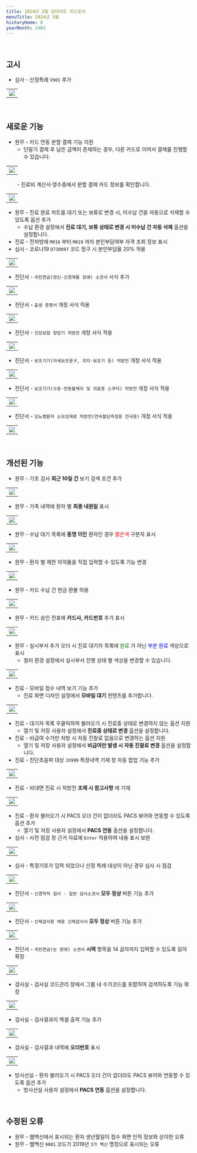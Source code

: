 ```yaml
---
title: 2024년 3월 업데이트 히스토리
menuTitle: 2024년 3월
historyHome: 0
yearMonth: 2403
---
```


<br>

## 고시

- 심사 - 산정특례 `V901` 추가
<table class="imgBox">
    <td class="imgBox">
        <a href="/images{{page.url}}/25.png" target="_blank">
            <img class="minCenterSmallMid" src="/images{{page.url}}/25.png">
        </a>
    </td>
</table>

<br>

## 새로운 기능

- 원무 - 카드 연동 분할 결제 기능 지원
    - 단말기 결제 후 남은 금액이 존재하는 경우, 다른 카드로 이어서 결제를 진행할 수 있습니다.
<table class="imgBox">
    <td class="imgBox">
        <a href="/images{{page.url}}/1.png" target="_blank">
            <img class="minCenter" src="/images{{page.url}}/1.png">
        </a>
    </td>
</table>
<span style="color:#696868; padding-left: 30px;"></span>
    - 진료비 계산서·영수증에서 분할 결제 카드 정보를 확인합니다.
<table class="imgBox">
    <td class="imgBox">
        <a href="/images{{page.url}}/2.png" target="_blank">
            <img class="minCenter" src="/images{{page.url}}/2.png">
        </a>
    </td>
</table> 

- 원무 - 진료 완료 차트를 대기 또는 보류로 변경 시, 미수납 건을 자동으로 삭제할 수 있도록 옵션 추가
    - 수납 환경 설정에서 **진료 대기, 보류 상태로 변경 시 미수납 건 자동 삭제** 옵션을 설정합니다.
- 진료 - 전처방에 `M016` 부터 `M019` 까지 본인부담여부 자격 조회 정보 표시
- 심사 - 코로나19 `D730097` 코드 청구 시 본인부담율 20% 적용
<table class="imgBox">
    <td class="imgBox">
        <a href="/images{{page.url}}/26.png" target="_blank">
            <img class="minCenter" src="/images{{page.url}}/26.png">
        </a>
    </td>
</table>

- 진단서 - `국민연금(정신·신경계통 장애) 소견서` 서식 추가
<table class="imgBox">
    <td class="imgBox">
        <a href="/images{{page.url}}/27.png" target="_blank">
            <img class="minCenter" src="/images{{page.url}}/27.png">
        </a>
    </td>
</table>

- 진단서 - `출생 증명서` 개정 서식 적용
<table class="imgBox">
    <td class="imgBox">
        <a href="/images{{page.url}}/28.png" target="_blank">
            <img class="minCenter" src="/images{{page.url}}/28.png">
        </a>
    </td>
</table>

- 진단서 - `건강보험 양압기 처방전` 개정 서식 적용
<table class="imgBox">
    <td class="imgBox">
        <a href="/images{{page.url}}/3.png" target="_blank">
            <img class="minCenter" src="/images{{page.url}}/3.png">
        </a>
    </td>
</table>

- 진단서 - `보조기기(자세보조용구, 의지·보조기 등) 처방전` 개정 서식 적용 
<table class="imgBox">
    <td class="imgBox">
        <a href="/images{{page.url}}/4.png" target="_blank">
            <img class="minCenter" src="/images{{page.url}}/4.png">
        </a>
    </td>
</table>

- 진단서 - `보조기기(수동·전동휠체어 및 의료용 스쿠터) 처방전` 개정 서식 적용
<table class="imgBox">
    <td class="imgBox">
        <a href="/images{{page.url}}/5.png" target="_blank">
            <img class="minCenter" src="/images{{page.url}}/5.png">
        </a>
    </td>
</table>

- 진단서 - `당뇨병환자 소모성재료 처방전(연속혈당측정용 전극용)` 개정 서식 적용
<table class="imgBox">
    <td class="imgBox">
        <a href="/images{{page.url}}/6.png" target="_blank">
            <img class="minCenter" src="/images{{page.url}}/6.png">
        </a>
    </td>
</table>

<br>

## 개선된 기능

- 원무 - 기초 검사 **최근 10일 건** 보기 검색 조건 추가
<table class="imgBox">
    <td class="imgBox">
        <a href="/images{{page.url}}/7.png" target="_blank">
            <img class="minCenter" src="/images{{page.url}}/7.png">
        </a>
    </td>
</table> 

- 원무 - 가족 내역에 환자 별 **최종 내원일** 표시
<table class="imgBox">
    <td class="imgBox">
        <a href="/images{{page.url}}/8.png" target="_blank">
            <img class="minCenter" src="/images{{page.url}}/8.png">
        </a>
    </td>
</table> 

- 원무 - 수납 대기 목록에 **동명 이인** 환자인 경우 <span style="color:red">붉은색</span> 구분자 표시
<table class="imgBox">
    <td class="imgBox">
        <a href="/images{{page.url}}/9.png" target="_blank">
            <img class="minCenter" src="/images{{page.url}}/9.png">
        </a>
    </td>
</table> 

- 원무 - 환자 별 제한 의약품을 직접 입력할 수 있도록 기능 변경
<table class="imgBox">
    <td class="imgBox">
        <a href="/images{{page.url}}/10.png" target="_blank">
            <img class="minCenter" src="/images{{page.url}}/10.png">
        </a>
    </td>
</table> 

- 원무 - 카드 수납 건 현금 환불 허용
<table class="imgBox">
    <td class="imgBox">
        <a href="/images{{page.url}}/11.png" target="_blank">
            <img class="minCenter" src="/images{{page.url}}/11.png">
        </a>
    </td>
</table> 

- 원무 - 카드 승인 전표에 **카드사, 카드번호** 추가 표시
<table class="imgBox">
    <td class="imgBox">
        <a href="/images{{page.url}}/12.png" target="_blank">
            <img class="minCenterSmall" src="/images{{page.url}}/12.png">
        </a>
    </td>
</table> 

- 원무 - 실시부서 추가 오더 시 진료 대기자 목록에 <span style="color:green">완료</span> 가 아닌 <span style="color:blue">부분 완료</span> 색상으로 표시
    - 컬러 환경 설정에서 실시부서 진행 상태 별 색상을 변경할 수 있습니다.
<table class="imgBox">
    <td class="imgBox">
        <a href="/images{{page.url}}/13.png" target="_blank">
            <img class="minCenter" src="/images{{page.url}}/13.png">
        </a>
    </td>
</table> 

- 진료 - 모바일 접수 내역 보기 기능 추가
    - 진료 화면 디자인 설정에서 **모바일 대기** 컨텐츠를 추가합니다.
<table class="imgBox">
    <td class="imgBox">
        <a href="/images{{page.url}}/14.png" target="_blank">
            <img class="minCenterSmall" src="/images{{page.url}}/14.png">
        </a>
    </td>
</table> 

- 진료 - 대기자 목록 우클릭하여 불러오기 시 진료중 상태로 변경하지 않는 옵션 지원
    - 열기 및 저장 사용자 설정에서 **진료중 상태로 변경** 옵션을 설정합니다.
- 진료 - 비급여 수가만 처방 시 자동 진찰료 없음으로 변경하는 옵션 지원
    - 열기 및 저장 사용자 설정에서 **비급여만 발생 시 자동 진찰료 변경** 옵션을 설정합니다.
- 진료 - 진단초음파 대상 `JX999` 특정내역 기재 창 자동 팝업 기능 추가
<table class="imgBox">
    <td class="imgBox">
        <a href="/images{{page.url}}/15.png" target="_blank">
            <img class="minCenter" src="/images{{page.url}}/15.png">
        </a>
    </td>
</table> 

- 진료 - 비대면 진료 시 처방전 **조제 시 참고사항** 에 기재
<table class="imgBox">
    <td class="imgBox">
        <a href="/images{{page.url}}/16.png" target="_blank">
            <img class="minCenter" src="/images{{page.url}}/16.png">
        </a>
    </td>
</table> 

- 진료 - 환자 불러오기 시 PACS 오더 건이 없더라도 PACS 뷰어와 연동할 수 있도록 옵션 추가
    - 열기 및 저장 사용자 설정에서 **PACS 연동** 옵션을 설정합니다.
- 심사 - 사전 점검 창 근거 자료에 `Enter` 적용하여 내용 표시 보완
<table class="imgBox">
    <td class="imgBox">
        <a href="/images{{page.url}}/17.png" target="_blank">
            <img class="minCenterSmallMid" src="/images{{page.url}}/17.png">
        </a>
    </td>
</table> 

- 심사 - 특정기호가 입력 되었으나 산정 특례 대상이 아닌 경우 심사 시 점검
<table class="imgBox">
    <td class="imgBox">
        <a href="/images{{page.url}}/18.png" target="_blank">
            <img class="minCenter" src="/images{{page.url}}/18.png">
        </a>
    </td>
</table> 

- 진단서 - `신경학적 검사 - 일반 검사소견서` **모두 정상** 버튼 기능 추가
<table class="imgBox">
    <td class="imgBox">
        <a href="/images{{page.url}}/19.png" target="_blank">
            <img class="minCenter" src="/images{{page.url}}/19.png">
        </a>
    </td>
</table> 

- 진단서 - `신체검사용 채용 신체검사서` **모두 정상** 버튼 기능 추가
<table class="imgBox">
    <td class="imgBox">
        <a href="/images{{page.url}}/20.png" target="_blank">
            <img class="minCenter" src="/images{{page.url}}/20.png">
        </a>
    </td>
</table> 

- 진단서 - `국민연금(눈 장애) 소견서` **시력** 항목을 14 글자까지 입력할 수 있도록 길이 확장
<table class="imgBox">
    <td class="imgBox">
        <a href="/images{{page.url}}/21.png" target="_blank">
            <img class="minCenter" src="/images{{page.url}}/21.png">
        </a>
    </td>
</table> 

- 검사실 - 검사실 코드관리 창에서 그룹 내 수가코드를 포함하여 검색하도록 기능 확장
<table class="imgBox">
    <td class="imgBox">
        <a href="/images{{page.url}}/22.png" target="_blank">
            <img class="minCenter" src="/images{{page.url}}/22.png">
        </a>
    </td>
</table> 

- 검사실 - 검사결과지 엑셀 출력 기능 추가
<table class="imgBox">
    <td class="imgBox">
        <a href="/images{{page.url}}/23.png" target="_blank">
            <img class="minCenter" src="/images{{page.url}}/23.png">
        </a>
    </td>
</table> 

- 검사실 - 검사결과 내역에 **오더번호** 표시
<table class="imgBox">
    <td class="imgBox">
        <a href="/images{{page.url}}/24.png" target="_blank">
            <img class="minCenter" src="/images{{page.url}}/24.png">
        </a>
    </td>
</table> 

- 방사선실 - 환자 불러오기 시 PACS 오더 건이 없더라도 PACS 뷰어와 연동할 수 있도록 옵션 추가
    - 방사선실 사용자 설정에서 **PACS 연동** 옵션을 설정합니다.

<br>

## 수정된 오류

- 원무 - 웹백신에서 표시되는 환자 생년월일이 접수 화면 인적 정보와 상이한 오류
- 원무 - 웹백신 `9001` 코드가 2019년 `3가 백신` 명칭으로 표시되는 오류